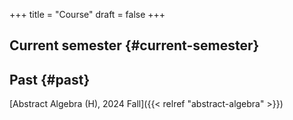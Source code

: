 +++
title = "Course"
draft = false
+++

## Current semester {#current-semester}




## Past {#past}

[Abstract Algebra (H), 2024 Fall]({{< relref "abstract-algebra" >}})


